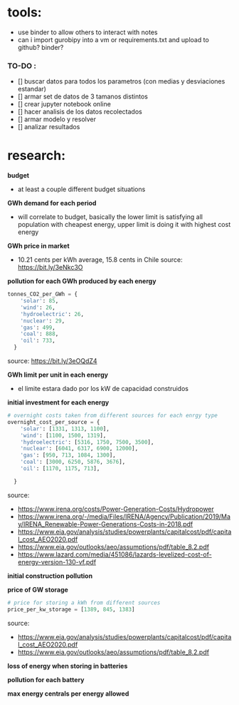 # tools:
- use binder to allow others to interact with notes
- can i import gurobipy into a vm or requirements.txt and upload to github? binder?


### TO-DO :
- [] buscar datos para todos los parametros (con medias y desviaciones estandar)
- [] armar set de datos de 3 tamanos distintos
- [] crear jupyter notebook online
- [] hacer analisis de los datos recolectados
- [] armar modelo y resolver
- [] analizar resultados



# research:

**budget**
* at least a couple different budget situations

**GWh demand for each period**
* will correlate to budget, basically the lower limit is satisfying all population with cheapest energy, upper limit is doing
it with highest cost energy


**GWh price in market**
* 10.21 cents per kWh average, 15.8 cents in Chile
source: https://bit.ly/3eNkc3O

**pollution for each GWh produced by each energy**

```python
tonnes_CO2_per_GWh = {
    'solar': 85,
    'wind': 26,
    'hydroelectric': 26,
    'nuclear': 29,
    'gas': 499,
    'coal': 888,
    'oil': 733,
  }
```
source: https://bit.ly/3eOQdZ4

**GWh limit per unit in each energy**
* el limite estara dado por los kW de capacidad construidos

**initial investment for each energy**

```python
# overnight costs taken from different sources for each enrgy type
overnight_cost_per_source = {
    'solar': [1331, 1313, 1100],
    'wind': [1100, 1500, 1319],
    'hydroelectric': [5316, 1750, 7500, 3500],
    'nuclear': [6041, 6317, 6900, 12000],
    'gas': [950, 713, 1084, 1300],
    'coal': [3000, 6250, 5876, 3676],
    'oil': [1170, 1175, 713],

  }
```
source:
- https://www.irena.org/costs/Power-Generation-Costs/Hydropower
- https://www.irena.org/-/media/Files/IRENA/Agency/Publication/2019/May/IRENA_Renewable-Power-Generations-Costs-in-2018.pdf
- https://www.eia.gov/analysis/studies/powerplants/capitalcost/pdf/capital_cost_AEO2020.pdf
- https://www.eia.gov/outlooks/aeo/assumptions/pdf/table_8.2.pdf
- https://www.lazard.com/media/451086/lazards-levelized-cost-of-energy-version-130-vf.pdf


**initial  construction pollution**


**price of GW storage**
```python
# price for storing a kWh from different sources
price_per_kw_storage = [1389, 845, 1383]
```
source:
- https://www.eia.gov/analysis/studies/powerplants/capitalcost/pdf/capital_cost_AEO2020.pdf
- https://www.eia.gov/outlooks/aeo/assumptions/pdf/table_8.2.pdf


**loss of energy when storing in batteries**

**pollution for each battery**


**max energy centrals per energy allowed**
